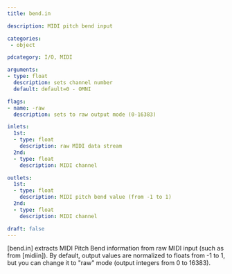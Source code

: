 ```yaml
---
title: bend.in

description: MIDI pitch bend input

categories:
 - object

pdcategory: I/O, MIDI

arguments:
- type: float
  description: sets channel number
  default: default=0 - OMNI

flags:
- name: -raw
  description: sets to raw output mode (0-16383)

inlets:
  1st:
  - type: float
    description: raw MIDI data stream
  2nd:
  - type: float
    description: MIDI channel

outlets:
  1st:
  - type: float
    description: MIDI pitch bend value (from -1 to 1)
  2nd:
  - type: float
    description: MIDI channel

draft: false
---
```


[bend.in] extracts MIDI Pitch Bend information from raw MIDI input (such as from [midiin]). By default, output values are normalized to floats from -1 to 1, but you can change it to "raw" mode (output integers from 0 to 16383).